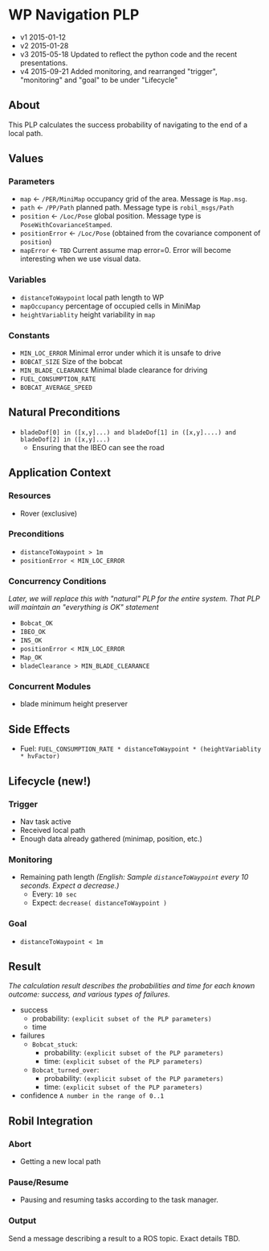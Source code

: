 # WP Navigation PLP
- v1 2015-01-12
- v2 2015-01-28
- v3 2015-05-18 Updated to reflect the python code and the recent presentations.
- v4 2015-09-21 Added monitoring, and rearranged "trigger", "monitoring" and "goal" to be under "Lifecycle"

## About
This PLP calculates the success probability of navigating to the end of a local path.

## Values
### Parameters
* `map` &larr; `/PER/MiniMap` occupancy grid of the area. Message is `Map.msg`.
* `path` &larr; `/PP/Path` planned path. Message type is `robil_msgs/Path`
* `position` &larr; `/Loc/Pose` global position. Message type is `PoseWithCovarianceStamped`.
* `positionError` &larr; `/Loc/Pose` (obtained from the covariance component of `position`)
* `mapError` &larr; `TBD` Current assume map error=0. Error will become interesting when we use visual data.

### Variables
* `distanceToWaypoint` local path length to WP
* `mapOccupancy` percentage of occupied cells in MiniMap
* `heightVariablity` height variability in `map`

### Constants
* `MIN_LOC_ERROR` Minimal error under which it is unsafe to drive
* `BOBCAT_SIZE` Size of the bobcat
* `MIN_BLADE_CLEARANCE` Minimal blade clearance for driving
* `FUEL_CONSUMPTION_RATE`
* `BOBCAT_AVERAGE_SPEED`

## Natural Preconditions
* `bladeDof[0] in ([x,y]...) and bladeDof[1] in ([x,y]....) and bladeDof[2] in ([x,y]...)`
    - Ensuring that the IBEO can see the road

## Application Context
### Resources
* Rover (exclusive)

### Preconditions
* `distanceToWaypoint > 1m`
* `positionError < MIN_LOC_ERROR`

### Concurrency Conditions
_Later, we will replace this with "natural" PLP for the entire system. That PLP will maintain an "everything is OK" statement_

* `Bobcat_OK`
* `IBEO_OK`
* `INS_OK`
* `positionError < MIN_LOC_ERROR`
* `Map_OK`
* `bladeClearance > MIN_BLADE_CLEARANCE`

### Concurrent Modules
* blade minimum height preserver

## Side Effects
* Fuel: `FUEL_CONSUMPTION_RATE * distanceToWaypoint * (heightVariablity * hvFactor)`

## Lifecycle (new!)

### Trigger

* Nav task active
* Received local path
* Enough data already gathered (minimap, position, etc.)

### Monitoring
* Remaining path length _(English: Sample `distanceToWaypoint` every 10 seconds. Expect a decrease.)_
  * Every: `10 sec`
  * Expect: `decrease( distanceToWaypoint )`

### Goal
* `distanceToWaypoint < 1m`

## Result
_The calculation result describes the probabilities and time for each known outcome: success, and various types of failures._

* success
  * probability: `(explicit subset of the PLP parameters)`
  * time
* failures
  * `Bobcat_stuck`:
    * probability: `(explicit subset of the PLP parameters)`
    * time: `(explicit subset of the PLP parameters)`
  * `Bobcat_turned_over`:
    * probability: `(explicit subset of the PLP parameters)`
    * time: `(explicit subset of the PLP parameters)`
* confidence `A number in the range of 0..1`

## Robil Integration

### Abort
* Getting a new local path

### Pause/Resume
* Pausing and resuming tasks according to the task manager.

### Output
Send a message describing a result to a ROS topic. Exact details TBD.
